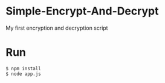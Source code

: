 # Simple-Encrypt-And-Decrypt
My first encryption and decryption script

# Run
 ``` console
 $ npm install
 $ node app.js
```
